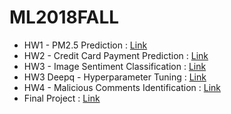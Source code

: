 # ML2018FALL

* HW1 - PM2.5 Prediction : [Link](https://docs.google.com/presentation/d/1fGj_heYognRaohUJrHEVkS3BDLOS0uutpnTrOiMqhSc/edit?fbclid=IwAR01CN53Gy1ZfImeL95dQJWj7AP0jaR5fyl4pkniA1x5FGBO5wag9XgegYM#slide=id.g428cc584f5_0_0)
* HW2 - Credit Card Payment Prediction : [Link](https://docs.google.com/presentation/d/1uXFgSATpkR3jymcjzds4epiCCl9nQal4GpU_h7G-nUE/edit#slide=id.g428cc584f5_0_0)
* HW3 - Image Sentiment Classification : [Link](https://docs.google.com/presentation/d/1c68f8K0H9lOiQGGbApNGTdJfAXc9OAF5sBQBURsBvTg/edit?fbclid=IwAR1pXZTbWPTkOw1XRDKyYlozK2aPk17dSlSuQBBjJu7tJI7LMHyWs8rVB7A#slide=id.p)
* HW3 Deepq - Hyperparameter Tuning : [Link](https://docs.google.com/presentation/d/1JfLVpm1YT9aYJ7chreaB2Y4N77BNDV7dOJcNp8o0C2M/edit?ts=5bdb3e42&fbclid=IwAR3q_BYHgoArKRW6MqRJliZdTqyp2d29cADRdedb_89NjVkOUjlMSVudFZU#slide=id.g428cc584f5_0_0)
* HW4 - Malicious Comments Identification : [Link](https://docs.google.com/presentation/d/1zT-o-6gtQ1HRSoBhqWADgWTGFOlXBcCTcaiezU8Ne5k/edit#slide=id.g428cc584f5_0_5)
* Final Project : [Link](https://docs.google.com/presentation/d/1d8MHOBvGO7AyRBFbuQo9HiNESuo_q3JAWXb7IFeOFPA/edit#slide=id.p)

